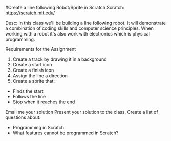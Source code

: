 #Create a line following Robot/Sprite in Scratch
Scratch: https://scratch.mit.edu/

Desc: In this class we'll be building a line following robot. It will demonstrate a combination of coding skills and computer science principles. When working with a robot it's also work with electronics which is physical programming.

Requirements for the Assignment
1. Create a track by drawing it in a background
2. Create a start icon
3. Create a finish icon
4. Assign the line a direction
5. Create a sprite that:
 * Finds the start
 * Follows the line
 * Stop when it reaches the end
 
Email me your solution
Present your solution to the class.
Create  a list of questions about:
* Programming in Scratch
* What features cannot be programmed in Scratch?

 



 
